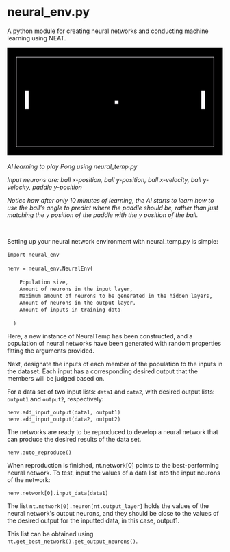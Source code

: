 # neural_env.py
A python module for creating neural networks and conducting machine learning using NEAT.

![](Pong/Pong.gif)

*AI learning to play Pong using neural_temp.py*

*Input neurons are: ball x-position, ball y-position, ball x-velocity, ball y-velocity, paddle y-position*

*Notice how after only 10 minutes of learning, the AI starts to learn how to use the ball's angle to predict where the paddle should be, rather than just matching the y position of the paddle with the y position of the ball.*

<br>

Setting up your neural network environment with neural_temp.py is simple:

```
import neural_env

nenv = neural_env.NeuralEnv(
  
    Population size,
    Amount of neurons in the input layer,
    Maximum amount of neurons to be generated in the hidden layers,
    Amount of neurons in the output layer,
    Amount of inputs in training data
    
  )
  ```
  
Here, a new instance of NeuralTemp has been constructed, and a population of neural networks have been generated with random properties fitting the arguments provided.

Next, designate the inputs of each member of the population to the inputs in the dataset. Each input has a corresponding desired output that the members will be judged based on.

For a data set of two input lists: `data1` and `data2`, with desired output lists: `output1` and `output2`, respectively:

```
nenv.add_input_output(data1, output1)
nenv.add_input_output(data2, output2)
```

The networks are ready to be reproduced to develop a neural network that can produce the desired results of the data set.

```
nenv.auto_reproduce()
```

When reproduction is finished, nt.network[0] points to the best-performing neural network. To test, input the values of a data list into the input neurons of the network:

```
nenv.network[0].input_data(data1)
```

The list `nt.network[0].neuron[nt.output_layer]` holds the values of the neural network's output neurons, and they should be close to the values of the desired output for the inputted data, in this case, output1.
  
This list can be obtained using `nt.get_best_network().get_output_neurons()`.
